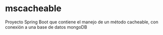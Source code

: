 # mscacheable
Proyecto Spring Boot que contiene el manejo de un método cacheable, con conexión a una base de datos mongoDB
